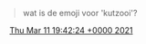 > wat is de emoji voor 'kutzooi'?

<img src="../../media/tweet.ico" width="12" /> [Thu Mar 11 19:42:24 +0000 2021](https://twitter.com/DromerDenker/status/1370097794447462407)